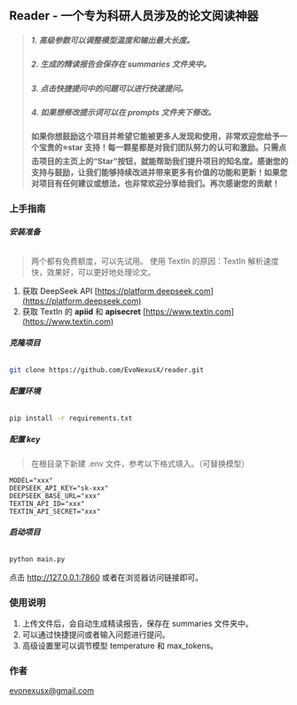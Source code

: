 ## Reader - 一个专为科研人员涉及的论文阅读神器

> ##### 1. 高级参数可以调整模型温度和输出最大长度。
> ##### 2. 生成的精读报告会保存在 summaries 文件夹中。
> ##### 3. 点击快捷提问中的问题可以进行快速提问。
> ##### 4. 如果想修改提示词可以在 prompts 文件夹下修改。
> #### 如果你想鼓励这个项目并希望它能被更多人发现和使用，非常欢迎您给予一个宝贵的⭐star 支持！每一颗星都是对我们团队努力的认可和激励。只需点击项目的主页上的“Star”按钮，就能帮助我们提升项目的知名度。感谢您的支持与鼓励，让我们能够持续改进并带来更多有价值的功能和更新！如果您对项目有任何建议或想法，也非常欢迎分享给我们。再次感谢您的贡献！
 
### 上手指南

###### **安装准备**
> 两个都有免费额度，可以先试用。
> 使用 TextIn 的原因：TextIn 解析速度快，效果好，可以更好地处理论文。

1. 获取 DeepSeek API [https://platform.deepseek.com](https://platform.deepseek.com)
2. 获取 TextIn 的 **apiid** 和 **apisecret**  [https://www.textin.com](https://www.textin.com)


###### **克隆项目**
```sh
git clone https://github.com/EvoNexusX/reader.git
```

###### **配置环境**
```sh
pip install -r requirements.txt
```

##### **配置 key**
> 在根目录下新建 .env 文件，参考以下格式填入。（可替换模型）
```
MODEL="xxx"
DEEPSEEK_API_KEY="sk-xxx"
DEEPSEEK_BASE_URL="xxx"
TEXTIN_API_ID="xxx"
TEXTIN_API_SECRET="xxx"
```

###### **启动项目**
```sh
python main.py
```
点击 http://127.0.0.1:7860 或者在浏览器访问链接即可。

### **使用说明**
1. 上传文件后，会自动生成精读报告，保存在 summaries 文件夹中。
2. 可以通过快捷提问或者输入问题进行提问。
3. 高级设置里可以调节模型 temperature 和 max_tokens。

### 作者
evonexusx@gmail.com
 
 